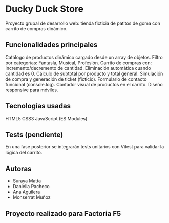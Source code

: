 # Ducky Duck Store

Proyecto grupal de desarrollo web: tienda ficticia de patitos de goma con carrito de compras dinámico.

## Funcionalidades principales

Catálogo de productos dinámico cargado desde un array de objetos.
Filtro por categorías: Fantasía, Musical, Profesión.
Carrito de compras con:
Incremento/decremento de cantidad.
Eliminación automática cuando cantidad es 0.
Cálculo de subtotal por producto y total general.
Simulación de compra y generación de ticket (ficticio).
Formulario de contacto funcional (console.log).
Contador visual de productos en el carrito.
Diseño responsive para móviles.

## Tecnologías usadas

HTML5
CSS3
JavaScript (ES Modules)

## Tests (pendiente)
En una fase posterior se integrarán tests unitarios con Vitest para validar la lógica del carrito.

##  Autoras
<ul>
  <li>Suraya Matta</li>
  <li>Daniella Pacheco</li>
  <li>Ana Aguilera</li>
  <li>
Monserrat Muñoz </li>
</ul>


## Proyecto realizado para Factoria F5
